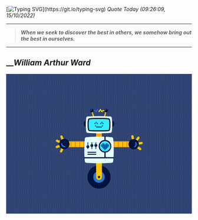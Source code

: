 [![Typing SVG](https://readme-typing-svg.herokuapp.com?font=Press+Start+2P&color=C2F784&size=35&width=900&height=100&lines=Hello+World%2C+I'm+Hung+!)](https://git.io/typing-svg) 
 _Quote Today (09:26:09, 15/10/2022)_
___
>**_When we seek to discover the best in others, we somehow bring out the best in ourselves._**
___

## __**_William Arthur Ward_**

![RobotDance](src/assets/images/robot-dancing-dribble.gif?style=center)
